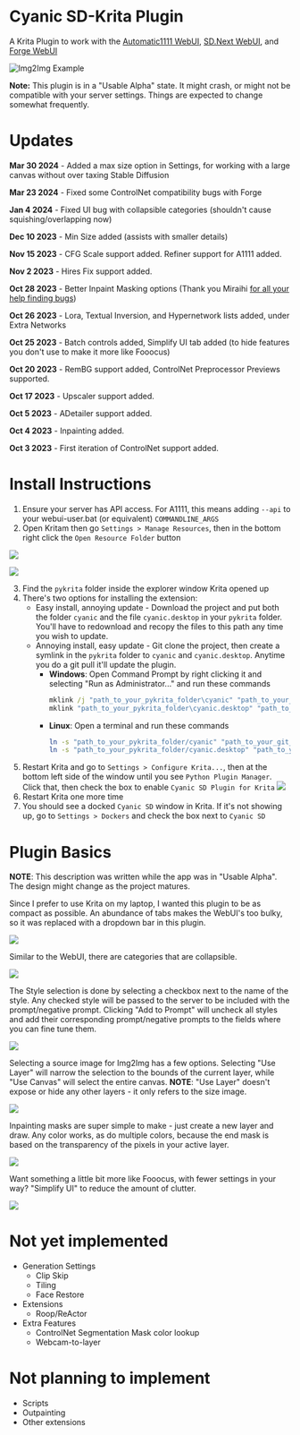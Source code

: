 # Cyanic SD-Krita Plugin

A Krita Plugin to work with the [Automatic1111 WebUI](https://github.com/AUTOMATIC1111/stable-diffusion-webui), [SD.Next WebUI](https://github.com/vladmandic/automatic), and [Forge WebUI](https://github.com/lllyasviel/stable-diffusion-webui-forge)

![Img2Img Example](readme_imgs/img2img_example.png "Img2Img Example")

**Note:** This plugin is in a "Usable Alpha" state. It might crash, or might not be compatible with your server settings. Things are expected to change somewhat frequently.

# Updates
**Mar 30 2024** - Added a max size option in Settings, for working with a large canvas without over taxing Stable Diffusion

**Mar 23 2024** - Fixed some ControlNet compatibility bugs with Forge

**Jan 4 2024** - Fixed UI bug with collapsible categories (shouldn't cause squishing/overlapping now)

**Dec 10 2023** - Min Size added (assists with smaller details)

**Nov 15 2023** - CFG Scale support added. Refiner support for A1111 added.

**Nov 2 2023** - Hires Fix support added.

**Oct 28 2023** - Better Inpaint Masking options (Thank you Miraihi [for all your help finding bugs](https://github.com/DrCyanide/cyanic-sd-krita/issues?q=author%3AMiraihi+))

**Oct 26 2023** - Lora, Textual Inversion, and Hypernetwork lists added, under Extra Networks 

**Oct 25 2023** - Batch controls added, Simplify UI tab added (to hide features you don't use to make it more like Fooocus)

**Oct 20 2023** - RemBG support added, ControlNet Preprocessor Previews supported.

**Oct 17 2023** - Upscaler support added.

**Oct 5 2023** - ADetailer support added.

**Oct 4 2023** - Inpainting added.

**Oct 3 2023** - First iteration of ControlNet support added. 


# Install Instructions
1. Ensure your server has API access. For A1111, this means adding `--api` to your webui-user.bat (or equivalent) `COMMANDLINE_ARGS`
2. Open Kritam then go `Settings > Manage Resources`, then in the bottom right click the `Open Resource Folder` button

![](readme_imgs/krita_settings.png)

![](readme_imgs/krita_manage_resources.png)

3. Find the `pykrita` folder inside the explorer window Krita opened up
4. There's two options for installing the extension:
    * Easy install, annoying update - Download the project and put both the folder `cyanic` and the file `cyanic.desktop` in your `pykrita` folder. You'll have to redownload and recopy the files to this path any time you wish to update.
    * Annoying install, easy update - Git clone the project, then create a symlink in the `pykrita` folder to `cyanic` and `cyanic.desktop`. Anytime you do a git pull it'll update the plugin.
        * **Windows**: Open Command Prompt by right clicking it and selecting "Run as Administrator..." and run these commands
            ```bat
            mklink /j "path_to_your_pykrita_folder\cyanic" "path_to_your_git_pull\cyanic"
            mklink "path_to_your_pykrita_folder\cyanic.desktop" "path_to_your_git_pull\cyanic.desktop"
            ```
        * **Linux**: Open a terminal and run these commands
            ```sh
            ln -s "path_to_your_pykrita_folder/cyanic" "path_to_your_git_pull/cyanic"
            ln -s "path_to_your_pykrita_folder/cyanic.desktop" "path_to_your_git_pull/cyanic.desktop"
            ```
5. Restart Krita and go to `Settings > Configure Krita...`, then at the bottom left side of the window until you see `Python Plugin Manager`. Click that, then check the box to enable `Cyanic SD Plugin for Krita`
![](readme_imgs/krita_configure.png)
6. Restart Krita one more time
7. You should see a docked `Cyanic SD` window in Krita. If it's not showing up, go to `Settings > Dockers` and check the box next to `Cyanic SD`

# Plugin Basics
**NOTE**: This description was written while the app was in "Usable Alpha". The design might change as the project matures.

Since I prefer to use Krita on my laptop, I wanted this plugin to be as compact as possible. An abundance of tabs makes the WebUI's too bulky, so it was replaced with a dropdown bar in this plugin.

![](readme_imgs/page_select.png)

Similar to the WebUI, there are categories that are collapsible. 

![](readme_imgs/collapsible.gif)

The Style selection is done by selecting a checkbox next to the name of the style. Any checked style will be passed to the server to be included with the prompt/negative prompt. Clicking "Add to Prompt" will uncheck all styles and add their corresponding prompt/negative prompts to the fields where you can fine tune them. 

![](readme_imgs/style_select.png)

Selecting a source image for Img2Img has a few options. Selecting "Use Layer" will narrow the selection to the bounds of the current layer, while "Use Canvas" will select the entire canvas. **NOTE**: "Use Layer" doesn't expose or hide any other layers - it only refers to the size image.

![](readme_imgs/source_image.gif)

Inpainting masks are super simple to make - just create a new layer and draw. Any color works, as do multiple colors, because the end mask is based on the transparency of the pixels in your active layer. 

![](readme_imgs/inpaint_mask.gif)

Want something a little bit more like Fooocus, with fewer settings in your way? "Simplify UI" to reduce the amount of clutter.

![](readme_imgs/simplify_ui.gif)

# Not yet implemented
* Generation Settings
    * Clip Skip
    * Tiling
    * Face Restore
* Extensions
    * Roop/ReActor
* Extra Features
    * ControlNet Segmentation Mask color lookup
    * Webcam-to-layer

# Not planning to implement
* Scripts
* Outpainting
* Other extensions
